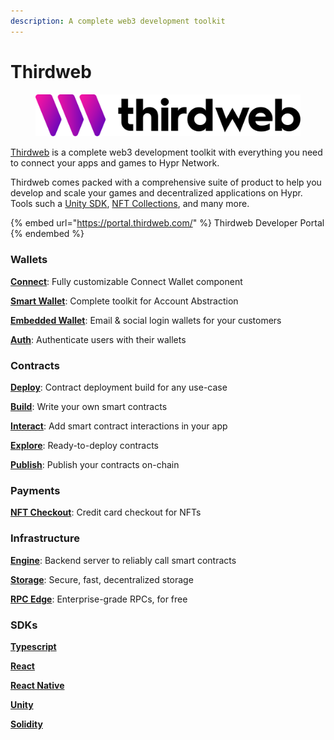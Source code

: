 ```yaml
---
description: A complete web3 development toolkit
---
```


# Thirdweb

<figure><img src="../.gitbook/assets/thirdweb.svg" alt=""><figcaption></figcaption></figure>

[Thirdweb](https://thirdweb.com/) is a complete web3 development toolkit with everything you need to connect your apps and games to Hypr Network.

Thirdweb comes packed with a comprehensive suite of product to help you develop and scale your games and decentralized applications on Hypr. Tools such a [Unity SDK](https://portal.thirdweb.com/unity/getting-started), [NFT Collections](https://portal.thirdweb.com/contracts/explore/pre-built-contracts/nft-collection), and many more.

{% embed url="https://portal.thirdweb.com/" %}
Thirdweb Developer Portal
{% endembed %}

### Wallets

[**Connect**](https://portal.thirdweb.com/wallets/connect): Fully customizable Connect Wallet component

[**Smart Wallet**](https://portal.thirdweb.com/wallets/smart-wallet): Complete toolkit for Account Abstraction

[**Embedded Wallet**](https://portal.thirdweb.com/wallets/embedded-wallet/overview): Email & social login wallets for your customers

[**Auth**](https://portal.thirdweb.com/wallets/auth): Authenticate users with their wallets

### Contracts

[**Deploy**](https://portal.thirdweb.com/contracts/deploy/overview): Contract deployment build for any use-case

[**Build**](https://portal.thirdweb.com/contracts/build/overview): Write your own smart contracts

[**Interact**](https://portal.thirdweb.com/contracts/interact/overview): Add smart contract interactions in your app

[**Explore**](https://portal.thirdweb.com/contracts/explore/overview): Ready-to-deploy contracts

[**Publish**](https://portal.thirdweb.com/contracts/publish/overview): Publish your contracts on-chain

### Payments

[**NFT Checkout**](https://portal.thirdweb.com/payments): Credit card checkout for NFTs

### Infrastructure

[**Engine**](https://portal.thirdweb.com/infrastructure/engine/overview): Backend server to reliably call smart contracts

[**Storage**](https://portal.thirdweb.com/infrastructure/storage/overview): Secure, fast, decentralized storage

[**RPC Edge**](https://portal.thirdweb.com/infrastructure/rpc-edge/overview): Enterprise-grade RPCs, for free

### SDKs

[**Typescript**](https://portal.thirdweb.com/typescript/latest)

[**React**](https://portal.thirdweb.com/react/latest)

[**React Native**](https://portal.thirdweb.com/react-native/latest)

[**Unity**](https://portal.thirdweb.com/unity)

[**Solidity**](https://portal.thirdweb.com/contracts/build/overview)
